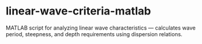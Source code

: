 # linear-wave-criteria-matlab
MATLAB script for analyzing linear wave characteristics — calculates wave period, steepness, and depth requirements using dispersion relations.
